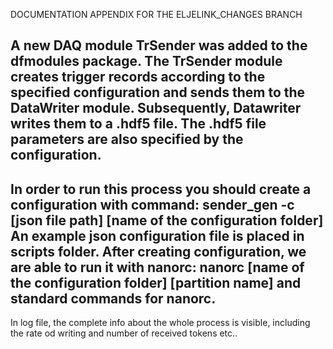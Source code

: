 DOCUMENTATION APPENDIX FOR THE ELJELINK_CHANGES BRANCH

A new DAQ module TrSender was added to the dfmodules package. 
The TrSender module creates trigger records according to the specified configuration and sends them to the DataWriter module. 
Subsequently, Datawriter writes them to a .hdf5 file.
The .hdf5 file parameters are also specified by the configuration.
-------------------------------------------------------------------------------------------------------
In order to run this process you should create a configuration with command:
  sender_gen -c [json file path] [name of the configuration folder] 
An example json configuration file is placed in scripts folder. After creating configuration, we are able to run it with nanorc:
  nanorc [name of the configuration folder] [partition name] 
and standard commands for nanorc.
-------------------------------------------------------------------------------------------------------
In log file, the complete info about the whole process is visible, including the rate od writing and number of received tokens etc..
